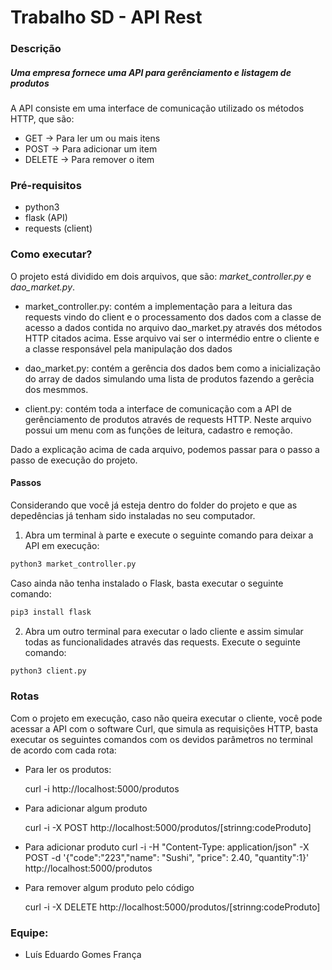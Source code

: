 # Trabalho SD - API Rest

### Descrição

##### Uma empresa fornece uma API para gerênciamento e listagem de produtos

A API consiste em uma interface de comunicação utilizado os métodos HTTP, que são:

- GET -> Para ler um ou mais itens
- POST -> Para adicionar um item
- DELETE -> Para remover o item

### Pré-requisitos

- python3
- flask (API)
- requests (client)

### Como executar?

O projeto está dividido em dois arquivos, que são: _market_controller.py_ e _dao_market.py_.

- market_controller.py: contém a implementação para a leitura das requests vindo do client e o processamento dos dados com a classe de acesso a dados contida no arquivo dao_market.py através dos métodos HTTP citados acima. Esse arquivo vai ser o intermédio entre o cliente e a classe responsável pela manipulação dos dados

- dao_market.py: contém a gerência dos dados bem como a inicialização do array de dados simulando uma lista de produtos fazendo a gerêcia dos mesmmos.

- client.py: contém toda a interface de comunicação com a API de gerênciamento de produtos através de requests HTTP. Neste arquivo possui um menu com as funções de leitura, cadastro e remoção.

Dado a explicação acima de cada arquivo, podemos passar para o passo a passo de execução do projeto.

#### Passos

Considerando que você já esteja dentro do folder do projeto e que as depedências já tenham sido instaladas no seu computador.

1. Abra um terminal à parte e execute o seguinte comando para deixar a API em execução:

```bash
python3 market_controller.py

```

Caso ainda não tenha instalado o Flask, basta executar o seguinte comando:

```bash
pip3 install flask
```

2. Abra um outro terminal para executar o lado cliente e assim simular todas as funcionalidades através das requests. Execute o seguinte comando:

```bash
python3 client.py

```

### Rotas

Com o projeto em execução, caso não queira executar o cliente, você pode acessar a API com o software Curl, que simula as requisições HTTP, basta executar os seguintes comandos com os devidos parâmetros no terminal de acordo com cada rota:

- Para ler os produtos:

  curl -i http://localhost:5000/produtos

- Para adicionar algum produto

  curl -i -X POST http://localhost:5000/produtos/[strinng:codeProduto]

- Para adicionar produto
  curl -i -H "Content-Type: application/json" -X POST -d '{"code":"223","name": "Sushi", "price": 2.40, "quantity":1}' http://localhost:5000/produtos

- Para remover algum produto pelo código

  curl -i -X DELETE http://localhost:5000/produtos/[strinng:codeProduto]

### Equipe:

- Luís Eduardo Gomes França
